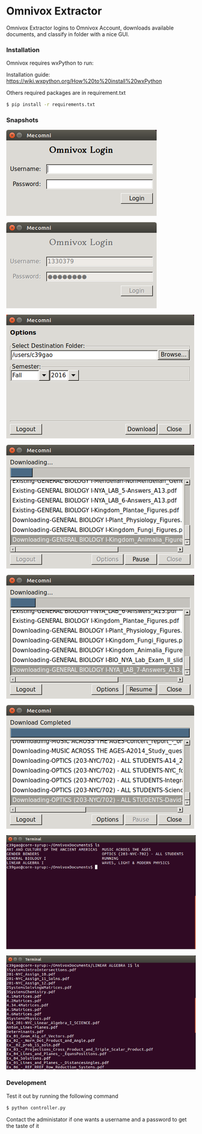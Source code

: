 # Omnivox Extractor

Omnivox Extractor logins to Omnivox Account, downloads available documents, and classify in folder with a nice GUI.

### Installation
Omnivox requires wxPython to run:

Installation guide: https://wiki.wxpython.org/How%20to%20install%20wxPython

Others required packages are in requirement.txt
```sh
$ pip install -r requirements.txt
```

### Snapshots
![logingframe](img/loginframe.png)

![processlogin](img/processlogin.png)

![optionsframe](img/optionsframe.png)

![downloadingframe](img/downloadingframe.png)

![downloadingpause](img/downloadingpause.png)

![downloaded](img/downloaded.png)

![folders](img/folders.png)

![filesinfolders](img/filesinfolders.png)

### Development
Test it out by running the following command
```sh
$ python controller.py
```
Contact the administator if one wants a username and a password to get the taste of it
